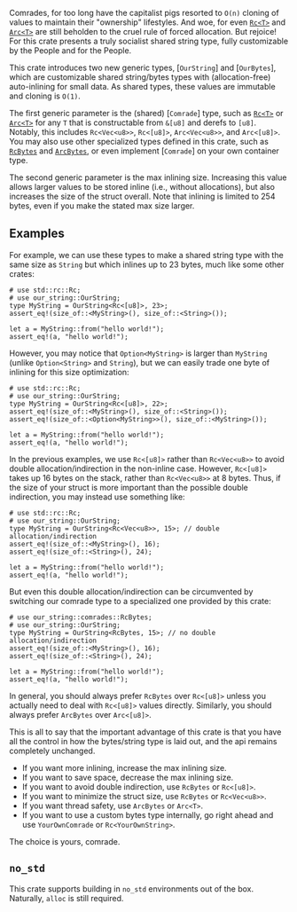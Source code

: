Comrades, for too long have the capitalist pigs resorted to `O(n)` cloning of values to maintain their "ownership" lifestyles.
And woe, for even [`Rc<T>`](alloc::rc::Rc) and [`Arc<T>`](alloc::sync::Arc) are still beholden to the cruel rule of forced allocation.
But rejoice! For this crate presents a truly socialist shared string type, fully customizable by the People and for the People.

This crate introduces two new generic types, [`OurString`] and [`OurBytes`], which are customizable shared string/bytes types with (allocation-free) auto-inlining for small data.
As shared types, these values are immutable and cloning is `O(1)`.

The first generic parameter is the (shared) [`Comrade`] type, such as [`Rc<T>`](alloc::rc::Rc) or [`Arc<T>`](alloc::sync::Arc) for any `T` that is constructable from `&[u8]` and derefs to `[u8]`.
Notably, this includes `Rc<Vec<u8>>`, `Rc<[u8]>`, `Arc<Vec<u8>>`, and `Arc<[u8]>`.
You may also use other specialized types defined in this crate, such as [`RcBytes`](crate::comrades::RcBytes) and [`ArcBytes`](crate::comrades::ArcBytes), or even implement [`Comrade`] on your own container type.

The second generic parameter is the max inlining size.
Increasing this value allows larger values to be stored inline (i.e., without allocations), but also increases the size of the struct overall.
Note that inlining is limited to 254 bytes, even if you make the stated max size larger.

## Examples

For example, we can use these types to make a shared string type with the same size as `String` but which inlines up to 23 bytes, much like some other crates:

```
# use std::rc::Rc;
# use our_string::OurString;
type MyString = OurString<Rc<[u8]>, 23>;
assert_eq!(size_of::<MyString>(), size_of::<String>());

let a = MyString::from("hello world!");
assert_eq!(a, "hello world!");
```

However, you may notice that `Option<MyString>` is larger than `MyString` (unlike `Option<String>` and `String`), but we can easily trade one byte of inlining for this size optimization:

```
# use std::rc::Rc;
# use our_string::OurString;
type MyString = OurString<Rc<[u8]>, 22>;
assert_eq!(size_of::<MyString>(), size_of::<String>());
assert_eq!(size_of::<Option<MyString>>(), size_of::<MyString>());

let a = MyString::from("hello world!");
assert_eq!(a, "hello world!");
```

In the previous examples, we use `Rc<[u8]>` rather than `Rc<Vec<u8>>` to avoid double allocation/indirection in the non-inline case.
However, `Rc<[u8]>` takes up 16 bytes on the stack, rather than `Rc<Vec<u8>>` at 8 bytes.
Thus, if the size of your struct is more important than the possible double indirection, you may instead use something like:

```
# use std::rc::Rc;
# use our_string::OurString;
type MyString = OurString<Rc<Vec<u8>>, 15>; // double allocation/indirection
assert_eq!(size_of::<MyString>(), 16);
assert_eq!(size_of::<String>(), 24);

let a = MyString::from("hello world!");
assert_eq!(a, "hello world!");
```

But even this double allocation/indirection can be circumvented by switching our comrade type to a specialized one provided by this crate:

```
# use our_string::comrades::RcBytes;
# use our_string::OurString;
type MyString = OurString<RcBytes, 15>; // no double allocation/indirection
assert_eq!(size_of::<MyString>(), 16);
assert_eq!(size_of::<String>(), 24);

let a = MyString::from("hello world!");
assert_eq!(a, "hello world!");
```

In general, you should always prefer `RcBytes` over `Rc<[u8]>` unless you actually need to deal with `Rc<[u8]>` values directly.
Similarly, you should always prefer `ArcBytes` over `Arc<[u8]>`.

This is all to say that the important advantage of this crate is that you have all the control in how the bytes/string type is laid out, and the api remains completely unchanged.

- If you want more inlining, increase the max inlining size.
- If you want to save space, decrease the max inlining size.
- If you want to avoid double indirection, use `RcBytes` or `Rc<[u8]>`.
- If you want to minimize the struct size, use `RcBytes` or `Rc<Vec<u8>>`.
- If you want thread safety, use `ArcBytes` or `Arc<T>`.
- If you want to use a custom bytes type internally, go right ahead and use `YourOwnComrade` or `Rc<YourOwnString>`.

The choice is yours, comrade.

## `no_std`

This crate supports building in `no_std` environments out of the box.
Naturally, `alloc` is still required.
